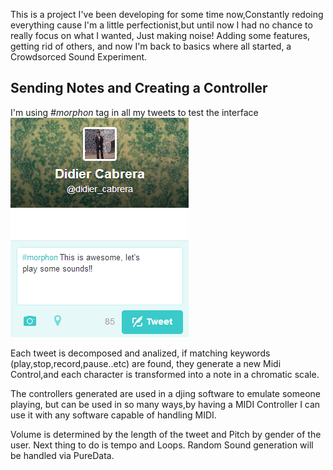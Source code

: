 This is a project I've been developing for some time now,Constantly redoing everything cause I'm a little perfectionist,but until now I had no chance to really focus on what I wanted, Just making noise! Adding some features, getting rid of others, and now I'm back to basics where all started, a Crowdsorced Sound Experiment.

## Sending Notes and Creating a Controller

I'm using *#morphon* tag in all my tweets to test the interface
![Tweet](../project_images/tweet.png?raw=true "Tweet")

Each tweet is decomposed and analized, if matching keywords (play,stop,record,pause..etc) are found, they generate a new Midi Control,and each character is transformed into a note in a chromatic scale.

The controllers generated are used in a djing software to emulate someone playing, but can be used in so many ways,by having a MIDI Controller I can use it with any software capable of handling MIDI.

Volume is determined by the length of the tweet and Pitch by gender of the user.
Next thing to do is tempo and Loops.
Random Sound generation will be handled via PureData.
